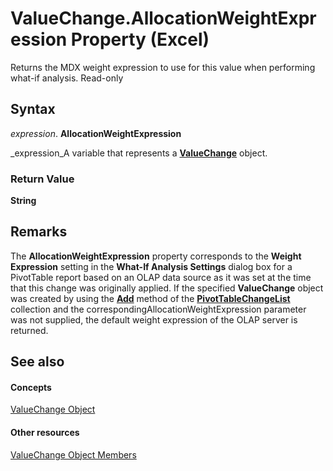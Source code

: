 
# ValueChange.AllocationWeightExpression Property (Excel)

Returns the MDX weight expression to use for this value when performing what-if analysis. Read-only


## Syntax

 _expression_. **AllocationWeightExpression**

 _expression_A variable that represents a  **[ValueChange](27335d52-7003-2268-b5d0-c2cd21588579.md)** object.


### Return Value

 **String**


## Remarks

The  **AllocationWeightExpression** property corresponds to the **Weight Expression** setting in the **What-If Analysis Settings** dialog box for a PivotTable report based on an OLAP data source as it was set at the time that this change was originally applied. If the specified **ValueChange** object was created by using the **[Add](d871f244-a669-9508-a006-bb36e693a288.md)** method of the **[PivotTableChangeList](83bc0395-b97e-d57f-cfe4-e226a5cea36c.md)** collection and the correspondingAllocationWeightExpression parameter was not supplied, the default weight expression of the OLAP server is returned.


## See also


#### Concepts


 [ValueChange Object](27335d52-7003-2268-b5d0-c2cd21588579.md)
#### Other resources


 [ValueChange Object Members](cd467d92-dee0-d049-0457-ec85ef74adf8.md)
